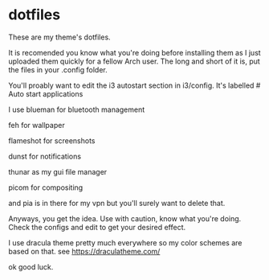 # dotfiles
These are my theme's dotfiles.


It is recomended you know what you're doing before installing them as I just uploaded them quickly for a fellow Arch user.
The long and short of it is, put the files in your .config folder.


You'll proably want to edit the i3 autostart section in i3/config. It's labelled # Auto start applications

I use blueman for bluetooth management

feh for wallpaper

flameshot for screenshots

dunst for notifications

thunar as my gui file manager

picom for compositing

and pia is in there for my vpn but you'll surely want to delete that.


Anyways, you get the idea.
Use with caution, know what you're doing. Check the configs and edit to get your desired effect.


I use dracula theme pretty much everywhere so my color schemes are based on that.
see https://draculatheme.com/


ok good luck. 
